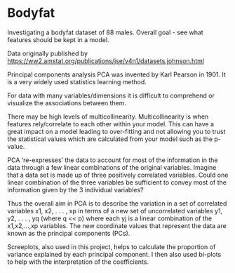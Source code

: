 # Bodyfat
Investigating a bodyfat dataset of 88 males.
Overall goal - see what features should be kept in a model.

Data originally published by https://ww2.amstat.org/publications/jse/v4n1/datasets.johnson.html

Principal components analysis
PCA was invented by Karl Pearson in 1901. It is a very widely used statistics learning method.

For data with many variables/dimensions it is difficult to comprehend or visualize the associations between them.

There may be high levels of multicollinearity. Multicollinearity is when features rely/correlate to each other within your model. This can have a great impact on a model leading to over-fitting and not allowing you to trust the statistical values which are calculated from your model such as the p-value.

PCA ‘re-expresses’ the data to account for most of the information in the data through a few linear combinations of the original variables.
Imagine that a data set is made up of three positively correlated variables.
Could one linear combination of the three variables be sufficient to convey most of the information given by the 3 individual variables?

Thus the overall aim in PCA is to describe the variation in a set of correlated variables x1, x2, . . . , xp in terms of a new set of uncorrelated variables y1, y2, . . . , yq (where q << p) where each yj is a linear combination of the x1,x2,...,xp variables.
The new coordinate values that represent the data are known as the principal components (PCs).

Screeplots, also used in this project, helps to calculate the proportion of variance explained by each principal component. I then also used bi-plots to help with the interpretation of the coefficients.
